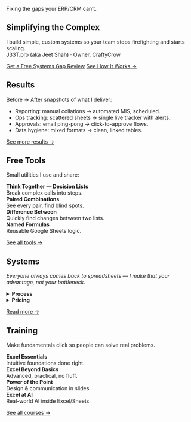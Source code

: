<section class="hero">
  <div class="hero-in">
    <p class="eyebrow">Fixing the gaps your ERP/CRM can’t.</p>
    <h1 class="display">Simplifying the Complex</h1>
    <p class="sub">I build simple, custom systems so your team stops firefighting and starts scaling.<br/>
      J33T.pro (aka Jeet Shah) · Owner, CraftyCrow
    </p>
    <p class="cta">
      <a class="btn primary" href="#/contact">Get a Free Systems Gap Review</a>
      <a class="btn" href="#/systems">See How It Works →</a>
    </p>
  </div>
</section>

<section class="section">
  <h2 class="section-title">Results</h2>
  <p class="sub">Before → After snapshots of what I deliver:</p>
  <ul>
    <li>Reporting: manual collations → automated MIS, scheduled.</li>
    <li>Ops tracking: scattered sheets → single live tracker with alerts.</li>
    <li>Approvals: email ping-pong → click-to-approve flows.</li>
    <li>Data hygiene: mixed formats → clean, linked tables.</li>
  </ul>
  <p><a class="btn" href="#/work">See more results →</a></p>
</section>

<section class="section">
  <h2 class="section-title">Free Tools</h2>
  <p class="sub">Small utilities I use and share:</p>
  <div class="grid cards">
    <div class="card"><b>Think Together — Decision Lists</b><br/>Break complex calls into steps.</div>
    <div class="card"><b>Paired Combinations</b><br/>See every pair, find blind spots.</div>
    <div class="card"><b>Difference Between</b><br/>Quickly find changes between two lists.</div>
    <div class="card"><b>Named Formulas</b><br/>Reusable Google Sheets logic.</div>
  </div>
  <p><a class="btn" href="#/tools">See all tools →</a></p>
</section>

<section class="section">
  <h2 class="section-title">Systems</h2>
  <p><em>Everyone always comes back to spreadsheets — I make that your advantage, not your bottleneck.</em></p>
  <details><summary><b>Process</b></summary>
    <ol>
      <li>Find the gaps — map your workflow in plain language.</li>
      <li>Prototype on your data — you see it working before you commit.</li>
      <li>Build & test — real users, real cases, tight feedback loops.</li>
      <li>Train & handover — docs + videos so anyone can run it.</li>
    </ol>
  </details>
  <details><summary><b>Pricing</b></summary>
    Value-based. Starts at ₹50k. Typical payback in ~1 quarter through time saved + fewer errors.
  </details>
  <p><a class="btn" href="#/systems">Read more →</a></p>
</section>

<section class="section">
  <h2 class="section-title">Training</h2>
  <p class="sub">Make fundamentals click so people can solve real problems.</p>
  <div class="grid cards">
    <div class="card"><b>Excel Essentials</b><br/>Intuitive foundations done right.</div>
    <div class="card"><b>Excel Beyond Basics</b><br/>Advanced, practical, no fluff.</div>
    <div class="card"><b>Power of the Point</b><br/>Design & communication in slides.</div>
    <div class="card"><b>Excel at AI</b><br/>Real-world AI inside Excel/Sheets.</div>
  </div>
  <p><a class="btn" href="#/training">See all courses →</a></p>
</section>
